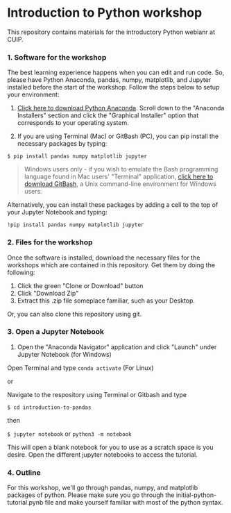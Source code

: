 # Introduction to Python workshop

This repository contains materials for the introductory Python webianr at CUIP.

### 1. Software for the workshop

The best learning experience happens when you can edit and run code. So, please have Python Anaconda, pandas, numpy, matplotlib, and Jupyter installed before the start of the workshop. Follow the steps below to setup your environment: 

1. [Click here to download Python Anaconda](https://www.anaconda.com/products/individual). Scroll down to the "Anaconda Installers" section and click the "Graphical Installer" option that corresponds to your operating system. 

2. If you are using Terminal (Mac) or GitBash (PC), you can pip install the necessary packages by typing: 

`$ pip install pandas numpy matplotlib jupyter`

> Windows users only - if you wish to emulate the Bash programming language found in Mac users' "Terminal" application, [click here to download GitBash](https://git-scm.com/downloads), a Unix command-line environment for Windows users. 

Alternatively, you can install these packages by adding a cell to the top of your Jupyter Notebook and typing: 

`!pip install pandas numpy matplotlib jupyter`

### 2. Files for the workshop

Once the software is installed, download the necessary files for the workshops which are contained in this repository. Get them by doing the following:

1. Click the green "Clone or Download" button
2. Click "Download Zip"
3. Extract this .zip file someplace familiar, such as your Desktop. 

Or, you can also clone this repository using git.

### 3. Open a Jupyter Notebook

1. Open the "Anaconda Navigator" application and click "Launch" under Jupyter Notebook (for Windows)

Open Terminal and type `conda activate` (For Linux)

or

Navigate to the respository using Terminal or Gitbash and type

`$ cd introduction-to-pandas`

then

`$ jupyter notebook` or `python3 -m notebook`

This will open a blank notebook for you to use as a scratch space is you desire. Open the different jupyter notebooks to access the tutorial.

### 4. Outline

For this workshop, we'll go through pandas, numpy, and matplotlib packages of python. Please make sure you go through the initial-python-tutorial.pynb file and make yourself familiar with most of the python syntax. 

